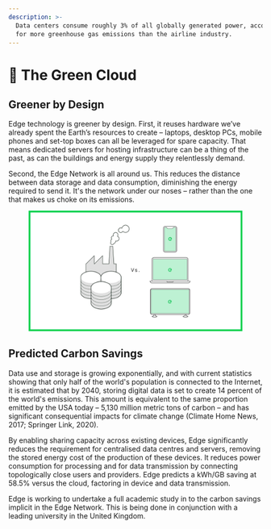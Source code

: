 ```yaml
---
description: >-
  Data centers consume roughly 3% of all globally generated power, accounting
  for more greenhouse gas emissions than the airline industry.
---
```


# 🌳 The Green Cloud

## Greener by Design

Edge technology is greener by design. First, it reuses hardware we’ve already spent the Earth’s resources to create – laptops, desktop PCs, mobile phones and set-top boxes can all be leveraged for spare capacity. That means dedicated servers for hosting infrastructure can be a thing of the past, as can the buildings and energy supply they relentlessly demand.

Second, the Edge Network is all around us. This reduces the distance between data storage and data consumption, diminishing the energy required to send it. It's the network under our noses – rather than the one that makes us choke on its emissions.

<figure><img src="../.gitbook/assets/geennetwork.png" alt=""><figcaption></figcaption></figure>

## Predicted Carbon Savings

Data use and storage is growing exponentially, and with current statistics showing that only half of the world's population is connected to the Internet, it is estimated that by 2040, storing digital data is set to create 14 percent of the world's emissions. This amount is equivalent to the same proportion emitted by the USA today – 5,130 million metric tons of carbon – and has significant consequential impacts for climate change (Climate Home News, 2017; Springer Link, 2020).

By enabling sharing capacity across existing devices, Edge significantly reduces the requirement for centralised data centres and servers, removing the stored energy cost of the production of these devices. It reduces power consumption for processing and for data transmission by connecting topologically close users and providers. Edge predicts a kWh/GB saving at 58.5% versus the cloud, factoring in device and data transmission.

Edge is working to undertake a full academic study in to the carbon savings implicit in the Edge Network. This is being done in conjunction with a leading university in the United Kingdom.
